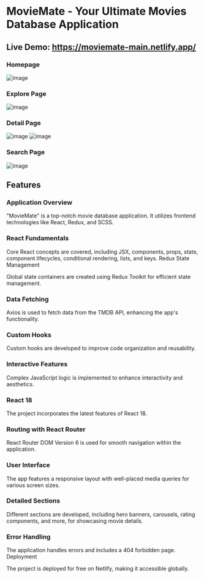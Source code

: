 # MovieMate - Your Ultimate Movies Database Application
## Live Demo: https://moviemate-main.netlify.app/

### Homepage
![image](https://github.com/MOHDSAMIULLAH/MovieMate/assets/91786605/60b42ab8-a7ee-43c2-8341-19dd66b7820e)

### Explore Page
![image](https://github.com/MOHDSAMIULLAH/MovieMate/assets/91786605/d3886c88-560c-4a3e-9fad-d745132ac588)

### Detail Page
![image](https://github.com/MOHDSAMIULLAH/MovieMate/assets/91786605/c9d42a00-c5ba-4881-bde7-19d53df43216)
![image](https://github.com/MOHDSAMIULLAH/MovieMate/assets/91786605/70d0ae43-43b6-4af1-88b4-389595fe321a)

### Search Page
![image](https://github.com/MOHDSAMIULLAH/MovieMate/assets/91786605/8d6b830d-ac2e-448e-998f-50692374d103)





## Features

### Application Overview

"MovieMate" is a top-notch movie database application.
It utilizes frontend technologies like React, Redux, and SCSS.

### React Fundamentals

Core React concepts are covered, including JSX, components, props, state, component lifecycles, conditional rendering, lists, and keys.
Redux State Management

Global state containers are created using Redux Toolkit for efficient state management.

### Data Fetching
Axios is used to fetch data from the TMDB API, enhancing the app's functionality.

### Custom Hooks

Custom hooks are developed to improve code organization and reusability.

### Interactive Features

Complex JavaScript logic is implemented to enhance interactivity and aesthetics.

### React 18

The project incorporates the latest features of React 18.

### Routing with React Router

React Router DOM Version 6 is used for smooth navigation within the application.

### User Interface

The app features a responsive layout with well-placed media queries for various screen sizes.

### Detailed Sections

Different sections are developed, including hero banners, carousels, rating components, and more, for showcasing movie details.

### Error Handling

The application handles errors and includes a 404 forbidden page.
Deployment

The project is deployed for free on Netlify, making it accessible globally.
